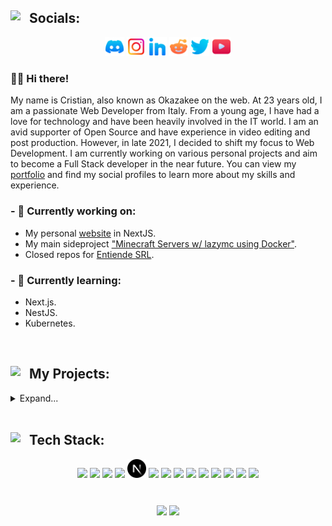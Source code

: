 <h2><img align='left' src='https://img.icons8.com/fluency/192/null/conference-call.png' width='30vw'>Socials:</h2>
<p align="center" margin="30px">
  <a href='https://discord.gg/Okazakee#3247'><img src="https://raw.githubusercontent.com/Okazakee/Okazakee/main/assets/discord.svg" width='6%'></a>
  <a href='https://instagram.com/Okazakee.dev'><img src="https://raw.githubusercontent.com/Okazakee/Okazakee/main/assets/instagram.svg" width='6%'></a>
  <a href='https://linkedin.com/in/okazakee'><img src="https://raw.githubusercontent.com/Okazakee/Okazakee/main/assets/linkedin.svg" width='6%'></a>
  <a href='https://reddit.com/user/cristian_dc'><img src="https://raw.githubusercontent.com/Okazakee/Okazakee/main/assets/reddit.svg" width='6%'></a>
  <a href='https://twitter.com/okazakee_DEV'><img src="https://raw.githubusercontent.com/Okazakee/Okazakee/main/assets/twitter.svg" width='6%'></a>
  <a href='https://youtube.com/c/UCIWTGSG5sI6cjTXKQBlAo1Q'><img src="https://raw.githubusercontent.com/Okazakee/Okazakee/main/assets/youtube.svg" width='6%'></a>
</p>

### 👋🏼 Hi there!

My name is Cristian, also known as Okazakee on the web. At 23 years old, I am a passionate Web Developer from Italy.
From a young age, I have had a love for technology and have been heavily involved in the IT world. I am an avid supporter of Open Source and have experience in video editing and post production. However, in late 2021, I decided to shift my focus to Web Development. I am currently working on various personal projects and aim to become a Full Stack developer in the near future. You can view my [portfolio](https://preview.okazakee.dev/Portfolio) and find my social profiles to learn more about my skills and experience.

### - 🔭 Currently working on:
- My personal [website](https://github.com/Okazakee/website-nextjs) in NextJS.
- My main sideproject ["Minecraft Servers w/ lazymc using Docker"](https://github.com/Okazakee/mcserver-lazymc-docker).
- Closed repos for [Entiende SRL](https://github.com/entiendesrl).
### - 🌱 Currently learning:
- Next.js.
- NestJS.
- Kubernetes.

<br/>

<h2><img align='left' src='https://img.icons8.com/fluency/192/null/code-file.png' width='30vw'>My Projects:</h2>
<details>
  <summary>Expand...</summary>
  <ul>
  <h4><img align='left' src='https://img.icons8.com/fluency/192/null/commit-git.png' width='30vw'>Main projects:</h4>
    <li><a href="https://github.com/Okazakee/okazakee-dev-website">Personal Website</a>: The project is based on creating a personal Web Platform to display myself, my projects and my passion in internet. It has 3 main pages which are: Biography, Portfolio and Blog, and an Admin panel to manage and edit posts. The website is built using NextJS as the frontend framework, fetching data such as images links and posts markdowns that will be stored in MongoDB Atlas.</li>
    <li><a href="https://github.com/Okazakee/Fedora-WSL-Installer">Fedora WSL Installer</a>: Install Fedora on WSL2 with powershell and Docker Desktop.</li>
    <li><a href="https://github.com/CalypsoPi">Calypso-Pi Project</a>: This project is focused on creating a Minecraft Server connected to a Web Platform using a Single Board Computer and Docker. At the end of the above, the idea is to create a system for "Plug & Play" installation.</li>
  <h4><img align='left' src='https://img.icons8.com/fluency/192/null/code-fork.png' width='30vw'>Forks based:</h4>
    <li><a href="https://github.com/Okazakee/mcserver-lazymc-docker">Minecraft Servers w/ lazymc using Docker</a>: This is a Linux Docker image for creating Minecraft servers using lazymc with a lot of parameters.</li>
  </ul>
</details>

<br/>

<h2><img align='left' src='https://img.icons8.com/fluency/192/null/stacked-organizational-chart.png' width='30vw'>Tech Stack:</h2>
<p align="center" margin="30px">
  <span><img src="https://cdn.jsdelivr.net/gh/devicons/devicon/icons/javascript/javascript-original.svg" width='6%'></span>
  <span><img src="https://cdn.jsdelivr.net/gh/devicons/devicon/icons/typescript/typescript-original.svg" width='6%'></span>
  <span><img src="https://cdn.jsdelivr.net/gh/devicons/devicon/icons/yarn/yarn-original.svg" width='6%'></span>
  <span><img src="https://cdn.jsdelivr.net/gh/devicons/devicon/icons/react/react-original.svg" width='6%'></span>
  <span><img src="https://raw.githubusercontent.com/Okazakee/Okazakee/main/assets/nextjs.svg" width='6%'></span>
  <span><img src="https://cdn.jsdelivr.net/gh/devicons/devicon/icons/tailwindcss/tailwindcss-plain.svg" width='6%'></span>
  <span><img src="https://www.svgrepo.com/download/373872/nestjs.svg" width='6%'></span>
  <span><img src="https://cdn.jsdelivr.net/gh/devicons/devicon/icons/mongodb/mongodb-original.svg" width='6%'></span>
  <span><img src="https://www.vectorlogo.zone/logos/postgresql/postgresql-icon.svg" width='6%'></span>
  <span><img src="https://cdn.jsdelivr.net/gh/vercel/next.js@3220bbaba337089624e535f2bc71623e593e725f/examples/with-cypress/public/favicon.ico" width='6%'></span>
  <span><img src="https://www.svgrepo.com/show/448266/aws.svg" width='6%'></span>
  <span><img src="https://www.svgrepo.com/show/353564/cloudflare.svg" width='6%'></span>
  <span><img src="https://www.svgrepo.com/show/376331/kubernetes.svg" width='6%'></span>
  <span><img src="https://cdn.jsdelivr.net/gh/devicons/devicon/icons/raspberrypi/raspberrypi-original.svg" width='6%'></span>
</p>

#
<p align='center'>
    <img align='center' src='https://readme-stats-selfhosted.vercel.app/api?username=okazakee&show_icons=true&count_private=true&include_all_commits=true&hide_border=true&theme=dark&bg_color=0d1117' width='48%'>
    <img align='center' src='https://readme-stats-selfhosted.vercel.app/api/top-langs/?username=okazakee&langs_count=10&hide_border=true&theme=dark&layout=compact&bg_color=0d1117' width='40%'>
</p>
  
[comment]: <> (Social icons by Buke Icon and Jagathish Saravanan)
